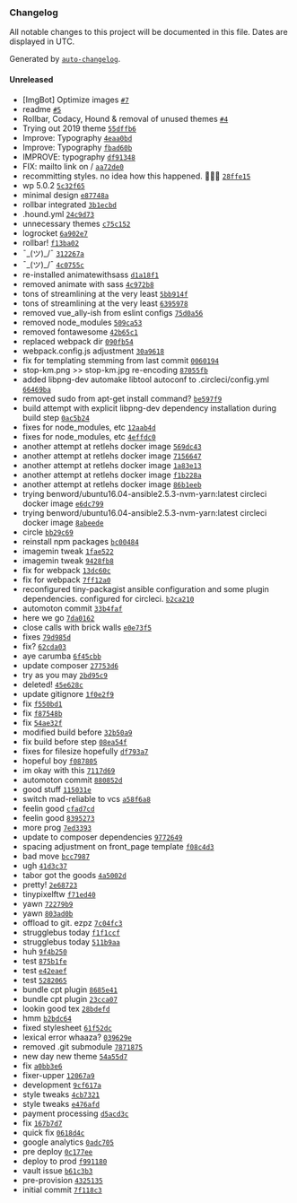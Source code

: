 ### Changelog

All notable changes to this project will be documented in this file. Dates are displayed in UTC.

Generated by [`auto-changelog`](https://github.com/CookPete/auto-changelog).

#### Unreleased

- [ImgBot] Optimize images [`#7`](https://github.com/pixelcollective/tinypixel.io/pull/7)
- readme [`#5`](https://github.com/pixelcollective/tinypixel.io/pull/5)
- Rollbar, Codacy, Hound & removal of unused themes [`#4`](https://github.com/pixelcollective/tinypixel.io/pull/4)
- Trying out 2019 theme [`55dffb6`](https://github.com/pixelcollective/tinypixel.io/commit/55dffb622b47cabe81ca3c0e1c2aaee3ee093ebb)
- Improve: Typography [`4eaa0bd`](https://github.com/pixelcollective/tinypixel.io/commit/4eaa0bd0a3739269f481e331453245aff5aa0859)
- Improve: Typography [`fbad60b`](https://github.com/pixelcollective/tinypixel.io/commit/fbad60b3712e46b3c2a6ecfe8d858096462b023b)
- IMPROVE: typography [`df91348`](https://github.com/pixelcollective/tinypixel.io/commit/df913487add84c3c269d8e9783106541e161a44c)
- FIX: mailto link on / [`aa72de0`](https://github.com/pixelcollective/tinypixel.io/commit/aa72de0526e9391488ae7064151503d1f01e337a)
- recommitting styles. no idea how this happened. 🤷🏼‍♂️ [`28ffe15`](https://github.com/pixelcollective/tinypixel.io/commit/28ffe15d93a8e40f50c4683b1a8a7ca9028799c8)
- wp 5.0.2 [`5c32f65`](https://github.com/pixelcollective/tinypixel.io/commit/5c32f65331660fffede09b7902caaf7f412bdbea)
- minimal design [`e87748a`](https://github.com/pixelcollective/tinypixel.io/commit/e87748aa1241adfb0e139f13e98ae6e9f0e332f8)
- rollbar integrated [`3b1ecbd`](https://github.com/pixelcollective/tinypixel.io/commit/3b1ecbdcf36018f8a0b5edbb384089a38aa0f19b)
- .hound.yml [`24c9d73`](https://github.com/pixelcollective/tinypixel.io/commit/24c9d73642c850ef96e13ec1845433cdc6374c8a)
- unnecessary themes [`c75c152`](https://github.com/pixelcollective/tinypixel.io/commit/c75c152ac8d1e14d4383f7b794054e091c4c2890)
- logrocket [`6a902e7`](https://github.com/pixelcollective/tinypixel.io/commit/6a902e745616b6fe5fec801a953786c46917d868)
- rollbar! [`f13ba02`](https://github.com/pixelcollective/tinypixel.io/commit/f13ba02e22dc6d719588f6c9adb9459ba7ee2f98)
- ¯\_(ツ)_/¯ [`312267a`](https://github.com/pixelcollective/tinypixel.io/commit/312267a969578dc19b50d0fda9075f1141a1cc8f)
- ¯\_(ツ)_/¯ [`4c0755c`](https://github.com/pixelcollective/tinypixel.io/commit/4c0755c2006ba8b98cc24f0b0d6f4a5b884a16bf)
- re-installed animatewithsass [`d1a18f1`](https://github.com/pixelcollective/tinypixel.io/commit/d1a18f1115bbdf2593e838eb313a7e7826cd231c)
- removed animate with sass [`4c972b8`](https://github.com/pixelcollective/tinypixel.io/commit/4c972b86557c4399eefef69e2b7c29b72cfee8dc)
- tons of streamlining at the very least [`5bb914f`](https://github.com/pixelcollective/tinypixel.io/commit/5bb914f78ae6ab47c591a28594f87d04ed3f2397)
- tons of streamlining at the very least [`6395978`](https://github.com/pixelcollective/tinypixel.io/commit/639597822d1de29c13f0dbd1f9b5fe7e6bce5e53)
- removed vue_ally-ish from eslint configs [`75d0a56`](https://github.com/pixelcollective/tinypixel.io/commit/75d0a568e795c4fb9ee86a52c0aa0551adf27f8a)
- removed node_modules [`509ca53`](https://github.com/pixelcollective/tinypixel.io/commit/509ca536d27779aba0de32a1d2312bc983a1c85f)
- removed fontawesome [`42b65c1`](https://github.com/pixelcollective/tinypixel.io/commit/42b65c19e0fd17a4e82ae83ddb8e2ab9238fee1d)
- replaced webpack dir [`090fb54`](https://github.com/pixelcollective/tinypixel.io/commit/090fb5480a9ef4fb7922926b8dfc29f6fd6c9726)
- webpack.config.js adjustment [`30a9618`](https://github.com/pixelcollective/tinypixel.io/commit/30a9618874d73021c517365c15ed8cd6d0ad170a)
- fix for templating stemming from last commit [`0060194`](https://github.com/pixelcollective/tinypixel.io/commit/0060194714c313532745bdff222cd519c0025f13)
- stop-km.png >> stop-km.jpg re-encoding [`87055fb`](https://github.com/pixelcollective/tinypixel.io/commit/87055fb7e909aa89c7c8298286b91953fe7694cc)
- added libpng-dev automake libtool autoconf to .circleci/config.yml [`66469ba`](https://github.com/pixelcollective/tinypixel.io/commit/66469bac345dd5fa6ea999e1dfaf7d094a3f73aa)
- removed sudo from apt-get install command? [`be597f9`](https://github.com/pixelcollective/tinypixel.io/commit/be597f9283802d5bb45ea7deacdbe5b9e33fc16e)
- build attempt with explicit libpng-dev dependency installation during build step [`0ac5b24`](https://github.com/pixelcollective/tinypixel.io/commit/0ac5b2430ca20be796de06692a5fe6bc4d992d62)
- fixes for node_modules, etc [`12aab4d`](https://github.com/pixelcollective/tinypixel.io/commit/12aab4d4211eb02f7b4f64087e4ac7f2362f08c9)
- fixes for node_modules, etc [`4effdc0`](https://github.com/pixelcollective/tinypixel.io/commit/4effdc03388df9dfa86fbf4f7a705f73438ff7ec)
- another attempt at retlehs docker image [`569dc43`](https://github.com/pixelcollective/tinypixel.io/commit/569dc4378192e70566b33abebaa12150296b9f59)
- another attempt at retlehs docker image [`7156647`](https://github.com/pixelcollective/tinypixel.io/commit/71566472ec7f34803d3e32e8b7e093f79588f36a)
- another attempt at retlehs docker image [`1a83e13`](https://github.com/pixelcollective/tinypixel.io/commit/1a83e1314d072190ca9bd4781ed61f9847833fd5)
- another attempt at retlehs docker image [`f1b228a`](https://github.com/pixelcollective/tinypixel.io/commit/f1b228a1114adab3ca058f8f18738d4cd12e37e1)
- another attempt at retlehs docker image [`86b1eeb`](https://github.com/pixelcollective/tinypixel.io/commit/86b1eeb89e9fe8eb5780aec0a37e2b6628e9206c)
- trying benword/ubuntu16.04-ansible2.5.3-nvm-yarn:latest circleci docker image [`e6dc799`](https://github.com/pixelcollective/tinypixel.io/commit/e6dc799b84b935259b1b013cf9338f23236f4cf0)
- trying benword/ubuntu16.04-ansible2.5.3-nvm-yarn:latest circleci docker image [`8abeede`](https://github.com/pixelcollective/tinypixel.io/commit/8abeede6ad5bf816354a51b5a549045ed428b34b)
- circle [`bb29c69`](https://github.com/pixelcollective/tinypixel.io/commit/bb29c69d5f81813c93a49c76cdd996fd1346381b)
- reinstall npm packages [`bc00484`](https://github.com/pixelcollective/tinypixel.io/commit/bc004845a94ee4859cdc61d75cead270ab8b33f7)
- imagemin tweak [`1fae522`](https://github.com/pixelcollective/tinypixel.io/commit/1fae52215d1ffdc2571d5cd41f7f739e5c753108)
- imagemin tweak [`9428fb8`](https://github.com/pixelcollective/tinypixel.io/commit/9428fb868dd277de2a6b2b74ac164693cb521cd3)
- fix for webpack [`13dc60c`](https://github.com/pixelcollective/tinypixel.io/commit/13dc60cf3f09e2badd01d167bde32cef607dacc5)
- fix for webpack [`7ff12a0`](https://github.com/pixelcollective/tinypixel.io/commit/7ff12a037ec32e092e2bb4a1cd9ce340ca188f50)
- reconfigured tiny-packagist ansible configuration and some plugin dependencies. configured for circleci. [`b2ca210`](https://github.com/pixelcollective/tinypixel.io/commit/b2ca21071e86ba641f163075f4d514b45b6aa9f4)
- automoton commit [`33b4faf`](https://github.com/pixelcollective/tinypixel.io/commit/33b4fafb97379e29bf6cc059b6206496169f86d7)
- here we go [`7da0162`](https://github.com/pixelcollective/tinypixel.io/commit/7da016299900c32cdbee8a19e10f737604e5a19a)
- close calls with brick walls [`e0e73f5`](https://github.com/pixelcollective/tinypixel.io/commit/e0e73f5e385e1d89d83fc059d6c340cc9066d3bf)
- fixes [`79d985d`](https://github.com/pixelcollective/tinypixel.io/commit/79d985dab722197b8e2224dfdfa87028d79883c0)
- fix? [`62cda03`](https://github.com/pixelcollective/tinypixel.io/commit/62cda030e711bf760139cc0db95f600922a4be35)
- aye carumba [`6f45cbb`](https://github.com/pixelcollective/tinypixel.io/commit/6f45cbbd257d4347e5cff4273c13e98abae5773c)
- update composer [`27753d6`](https://github.com/pixelcollective/tinypixel.io/commit/27753d674068b5ea8d0895821f297240d3e48459)
- try as you may [`2bd95c9`](https://github.com/pixelcollective/tinypixel.io/commit/2bd95c9c73132a1a7bd0dcc806bd8f9e7502de21)
- deleted! [`45e628c`](https://github.com/pixelcollective/tinypixel.io/commit/45e628c1cc3d6ad974ef83de9a817fbeeae2092f)
- update gitignore [`1f0e2f9`](https://github.com/pixelcollective/tinypixel.io/commit/1f0e2f9bfdeba34945bbcc67fda2b209cdeff806)
- fix [`f550bd1`](https://github.com/pixelcollective/tinypixel.io/commit/f550bd13629bc22acc202f1d7900be594f35e81d)
- fix [`f87548b`](https://github.com/pixelcollective/tinypixel.io/commit/f87548bb066e65659c0f01dd2c0b3e002efb9da0)
- fix [`54ae32f`](https://github.com/pixelcollective/tinypixel.io/commit/54ae32f418f98450d4b31a5a89a079a08af387f6)
- modified build before [`32b50a9`](https://github.com/pixelcollective/tinypixel.io/commit/32b50a91d27e5e5e05b40454068fbb58a5e71423)
- fix build before step [`08ea54f`](https://github.com/pixelcollective/tinypixel.io/commit/08ea54f58e4377cd04e2dc312631e70c34bf5681)
- fixes for filesize hopefully [`df793a7`](https://github.com/pixelcollective/tinypixel.io/commit/df793a722a1b932e6c4952271934b31910125358)
- hopeful boy [`f087805`](https://github.com/pixelcollective/tinypixel.io/commit/f0878055b9553475ec8edec08bc82f8311452fe2)
- im okay with this [`7117d69`](https://github.com/pixelcollective/tinypixel.io/commit/7117d69d98014bdce526c2b4d06fe43a2191d13f)
- automoton commit [`880852d`](https://github.com/pixelcollective/tinypixel.io/commit/880852d9b636fa990e2915c40927116907c6ded4)
- good stuff [`115031e`](https://github.com/pixelcollective/tinypixel.io/commit/115031e6974a75dab597830b3128f11053f1e671)
- switch mad-reliable to vcs [`a58f6a8`](https://github.com/pixelcollective/tinypixel.io/commit/a58f6a83fc76591c85462fa3ba5ee7fb0f2c16ec)
- feelin good [`cfad7cd`](https://github.com/pixelcollective/tinypixel.io/commit/cfad7cdc60ce0fd6dd84022ee084e327058ade63)
- feelin good [`8395273`](https://github.com/pixelcollective/tinypixel.io/commit/8395273f3587a23d4c2771dc072732cee7495b0b)
- more prog [`7ed3393`](https://github.com/pixelcollective/tinypixel.io/commit/7ed3393f37ab13c66ae48067106b9015a2a9b9b4)
- update to composer dependencies [`9772649`](https://github.com/pixelcollective/tinypixel.io/commit/9772649cec8ea7f1515642b057bb48025195860d)
- spacing adjustment on front_page template [`f08c4d3`](https://github.com/pixelcollective/tinypixel.io/commit/f08c4d3f609d7bcb64fe1729f9213508de8f1e56)
- bad move [`bcc7987`](https://github.com/pixelcollective/tinypixel.io/commit/bcc798782e5dd9a2fa2562995686a6dd98968c99)
- ugh [`41d3c37`](https://github.com/pixelcollective/tinypixel.io/commit/41d3c375b111593a12bdb3d825060bbb6e541d1d)
- tabor got the goods [`4a5002d`](https://github.com/pixelcollective/tinypixel.io/commit/4a5002df189bdfcaffdccf40a7d98a0dacdd7835)
- pretty! [`2e68723`](https://github.com/pixelcollective/tinypixel.io/commit/2e68723ad984de80d32e1dccd29f051c0722378f)
- tinypixelftw [`f71ed40`](https://github.com/pixelcollective/tinypixel.io/commit/f71ed40e0e72827e9654ca298c64e130408639a3)
- yawn [`72279b9`](https://github.com/pixelcollective/tinypixel.io/commit/72279b9710729b774ccd31421d0db969db6c951e)
- yawn [`803ad0b`](https://github.com/pixelcollective/tinypixel.io/commit/803ad0b908b78b4f44a3b18fe148d787346b70c4)
- offload to git. ezpz [`7c04fc3`](https://github.com/pixelcollective/tinypixel.io/commit/7c04fc365aa36679cee5f3abc5ae48b9b95bc38e)
- strugglebus today [`f1f1ccf`](https://github.com/pixelcollective/tinypixel.io/commit/f1f1ccf9640a018d1a559239b3c4d4b5791a5603)
- strugglebus today [`511b9aa`](https://github.com/pixelcollective/tinypixel.io/commit/511b9aa50467c31d032ef3424bb08b99559aabef)
- huh [`9f4b250`](https://github.com/pixelcollective/tinypixel.io/commit/9f4b25047fb1533deefe4649d814c6d713a6ac4c)
- test [`875b1fe`](https://github.com/pixelcollective/tinypixel.io/commit/875b1fe890d599952cf23c2e60202e995c6a0758)
- test [`e42eaef`](https://github.com/pixelcollective/tinypixel.io/commit/e42eaeff33cb7d5b8692caacae65163597357e8d)
- test [`5282065`](https://github.com/pixelcollective/tinypixel.io/commit/528206504d94b09a72f91639b6802410600930e4)
- bundle cpt plugin [`8685e41`](https://github.com/pixelcollective/tinypixel.io/commit/8685e41ed3616882243bd04e97919c2a7b380be5)
- bundle cpt plugin [`23cca07`](https://github.com/pixelcollective/tinypixel.io/commit/23cca0799b734ac4c9a3fc5f36d92ffd75b4fe2b)
- lookin good tex [`28bdefd`](https://github.com/pixelcollective/tinypixel.io/commit/28bdefd55a9fbb40088e0ce3f644c26f3b7a9108)
- hmm [`b2bdc64`](https://github.com/pixelcollective/tinypixel.io/commit/b2bdc64bb80b006bc216e250618ff47953002f7c)
- fixed stylesheet [`61f52dc`](https://github.com/pixelcollective/tinypixel.io/commit/61f52dcdebbf8d2da6c008935f3154495b0dc368)
- lexical error whaaza? [`039629e`](https://github.com/pixelcollective/tinypixel.io/commit/039629e1ed7d0aa7000f662837320e792077b078)
- removed .git submodule [`7871875`](https://github.com/pixelcollective/tinypixel.io/commit/78718757102b8a45b81e9f87547890bd635171d2)
- new day new theme [`54a55d7`](https://github.com/pixelcollective/tinypixel.io/commit/54a55d73498a777afb973144199fdd280255edcc)
- fix [`a0bb3e6`](https://github.com/pixelcollective/tinypixel.io/commit/a0bb3e6fade0590abcf676c5ecb1a154b891a300)
- fixer-upper [`12067a9`](https://github.com/pixelcollective/tinypixel.io/commit/12067a97a23b9478a92f409e0e1a869c7e6760e5)
- development [`9cf617a`](https://github.com/pixelcollective/tinypixel.io/commit/9cf617a5cf3706347782404cc2be13099aef8182)
- style tweaks [`4cb7321`](https://github.com/pixelcollective/tinypixel.io/commit/4cb7321e3345e60d14973f14d81c55795e6506a4)
- style tweaks [`e476afd`](https://github.com/pixelcollective/tinypixel.io/commit/e476afd6983ef0095f4282ec435cbd321be7addd)
- payment processing [`d5acd3c`](https://github.com/pixelcollective/tinypixel.io/commit/d5acd3c8ce680149daf601d5f52fa0c92477e4a7)
- fix [`167b7d7`](https://github.com/pixelcollective/tinypixel.io/commit/167b7d7e2b816e23629c4b09dcc52116abb16cd7)
- quick fix [`0618d4c`](https://github.com/pixelcollective/tinypixel.io/commit/0618d4ce75cb6acc25832a16759076c87d682654)
- google analytics [`0adc705`](https://github.com/pixelcollective/tinypixel.io/commit/0adc705eb168cc483e188674f56c1a651cadfee0)
- pre deploy [`0c177ee`](https://github.com/pixelcollective/tinypixel.io/commit/0c177ee6d67112852b5794e5fa73ad31c9cee5cd)
- deploy to prod [`f991180`](https://github.com/pixelcollective/tinypixel.io/commit/f991180479f3c4ad1fe2be6adc093acfdcba1e05)
- vault issue [`b61c3b3`](https://github.com/pixelcollective/tinypixel.io/commit/b61c3b374cf2ac9fc442d9aa57fcbde8d05cfa0f)
- pre-provision [`4325135`](https://github.com/pixelcollective/tinypixel.io/commit/4325135d41a970d73ee382d5d68d730c36747b27)
- initial commit [`7f118c3`](https://github.com/pixelcollective/tinypixel.io/commit/7f118c39bd684c359ae72116369ef76f23292d35)
